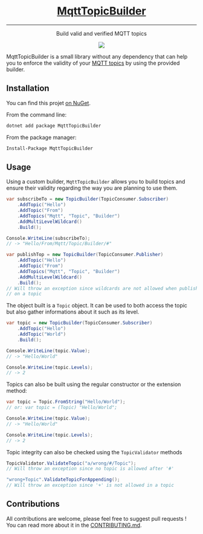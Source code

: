 <h1 align="center">
  <a href="https://www.nuget.org/packages/MqttTopicBuilder">
    MqttTopicBuilder
  </a>
</h1>

<hr/>

<p align="center">
    Build valid and verified MQTT topics
</p>

<p align="center">
  <a href="https://www.nuget.org/packages/MqttTopicBuilder">
    <img align="center" src="https://buildstats.info/nuget/MqttTopicBuilder" />
  </a>
</p>

MqttTopicBuilder is a small library without any dependency that can help you to
enforce the validity of your [MQTT topics](https://www.hivemq.com/blog/mqtt-essentials-part-5-mqtt-topics-best-practices/)
by using the provided builder.

## Installation

You can find this projet [on NuGet](https://www.nuget.org/packages/MqttTopicBuilder/).

From the command line:

```bash
dotnet add package MqttTopicBuilder
```

From the package manager:

```bash
Install-Package MqttTopicBuilder
```

## Usage

Using a custom builder, `MqttTopicBuilder` allows you to build topics and ensure
their validity regarding the way you are planning to use them.

```csharp
var subscribeTo = new TopicBuilder(TopicConsumer.Subscriber)
    .AddTopic("Hello")
    .AddTopic("From")
    .AddTopics("Mqtt", "Topic", "Builder")
    .AddMultiLevelWildcard()
    .Build();

Console.WriteLine(subscribeTo);
// -> "Hello/From/Mqtt/Topic/Builder/#"

var publishTop = new TopicBuilder(TopicConsumer.Publisher)
    .AddTopic("Hello")
    .AddTopic("From")
    .AddTopics("Mqtt", "Topic", "Builder")
    .AddMultiLevelWildcard()
    .Build();
// Will throw an exception since wildcards are not allowed when publishing
// on a topic

```

The object built is a `Topic` object. It can be used to both access the topic
but also gather informations about it such as its level.

```csharp
var topic = new TopicBuilder(TopicConsumer.Subscriber)
    .AddTopic("Hello")
    .AddTopic("World")
    .Build();

Console.WriteLine(topic.Value);
// -> "Hello/World"

Console.WriteLine(topic.Levels);
// -> 2
```

Topics can also be built using the regular constructor or the extension method:

```csharp
var topic = Topic.FromString("Hello/World");
// or: var topic = (Topic) "Hello/World";

Console.WriteLine(topic.Value);
// -> "Hello/World"

Console.WriteLine(topic.Levels);
// -> 2
```

Topic integrity can also be checked using the `TopicValidator` methods

```csharp
TopicValidator.ValidateTopic("a/wrong/#/Topic");
// Will throw an exception since no topic is allowed after '#'

"wrong+Topic".ValidateTopicForAppending();
// Will throw an exception since '+' is not allowed in a topic
```

## Contributions

All contributions are welcome, please feel free to suggest pull requests !
You can read more about it in the [CONTRIBUTING.md](https://github.com/pBouillon/MqttTopicBuilder/blob/master/CONTRIBUTING.md).
